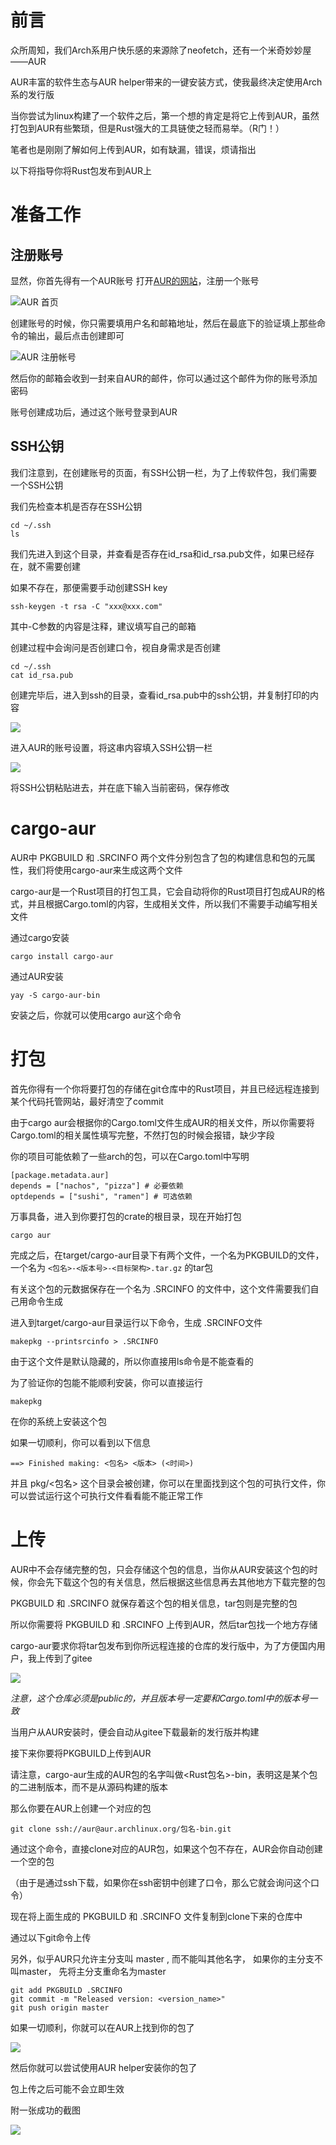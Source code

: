 # 前言

众所周知，我们Arch系用户快乐感的来源除了neofetch，还有一个米奇妙妙屋——AUR

AUR丰富的软件生态与AUR helper带来的一键安装方式，使我最终决定使用Arch系的发行版

当你尝试为linux构建了一个软件之后，第一个想的肯定是将它上传到AUR，虽然打包到AUR有些繁琐，但是Rust强大的工具链使之轻而易举。（R门！）

笔者也是刚刚了解如何上传到AUR，如有缺漏，错误，烦请指出

以下将指导你将Rust包发布到AUR上

# 准备工作

## 注册账号

显然，你首先得有一个AUR账号 打开[AUR的网站](https://aur.archlinux.org/)，注册一个账号

![AUR 首页](AUR_home_page.png)

创建账号的时候，你只需要填用户名和邮箱地址，然后在最底下的验证填上那些命令的输出，最后点击创建即可

![AUR 注册帐号](AUR_reg_page.png)

然后你的邮箱会收到一封来自AUR的邮件，你可以通过这个邮件为你的账号添加密码

账号创建成功后，通过这个账号登录到AUR

## SSH公钥 

我们注意到，在创建账号的页面，有SSH公钥一栏，为了上传软件包，我们需要一个SSH公钥

我们先检查本机是否存在SSH公钥

```
cd ~/.ssh
ls
```

我们先进入到这个目录，并查看是否存在id_rsa和id_rsa.pub文件，如果已经存在，就不需要创建

如果不存在，那便需要手动创建SSH key

```
ssh-keygen -t rsa -C "xxx@xxx.com"
```

其中-C参数的内容是注释，建议填写自己的邮箱

创建过程中会询问是否创建口令，视自身需求是否创建

```
cd ~/.ssh
cat id_rsa.pub
```

创建完毕后，进入到ssh的目录，查看id_rsa.pub中的ssh公钥，并复制打印的内容

![](cat_ssh_pub_key.png)

进入AUR的账号设置，将这串内容填入SSH公钥一栏

![](add_ssh_key_to_AUR.png)

将SSH公钥粘贴进去，并在底下输入当前密码，保存修改

# cargo-aur 

AUR中 PKGBUILD 和 .SRCINFO 两个文件分别包含了包的构建信息和包的元属性，我们将使用cargo-aur来生成这两个文件

cargo-aur是一个Rust项目的打包工具，它会自动将你的Rust项目打包成AUR的格式，并且根据Cargo.toml的内容，生成相关文件，所以我们不需要手动编写相关文件

通过cargo安装
```
cargo install cargo-aur
```

通过AUR安装
```
yay -S cargo-aur-bin
```

安装之后，你就可以使用cargo aur这个命令

# 打包

首先你得有一个你将要打包的存储在git仓库中的Rust项目，并且已经远程连接到某个代码托管网站，最好清空了commit

由于cargo aur会根据你的Cargo.toml文件生成AUR的相关文件，所以你需要将Cargo.toml的相关属性填写完整，不然打包的时候会报错，缺少字段

你的项目可能依赖了一些arch的包，可以在Cargo.toml中写明
```
[package.metadata.aur]
depends = ["nachos", "pizza"] # 必要依赖
optdepends = ["sushi", "ramen"] # 可选依赖
```

万事具备，进入到你要打包的crate的根目录，现在开始打包
```
cargo aur
```

完成之后，在target/cargo-aur目录下有两个文件，一个名为PKGBUILD的文件，一个名为
`<包名>-<版本号>-<目标架构>.tar.gz`
的tar包

有关这个包的元数据保存在一个名为 .SRCINFO 的文件中，这个文件需要我们自己用命令生成

进入到target/cargo-aur目录运行以下命令，生成 .SRCINFO文件

```
makepkg --printsrcinfo > .SRCINFO
```

由于这个文件是默认隐藏的，所以你直接用ls命令是不能查看的

为了验证你的包能不能顺利安装，你可以直接运行

```
makepkg
```

在你的系统上安装这个包

如果一切顺利，你可以看到以下信息

```
==> Finished making: <包名> <版本> (<时间>)
```

并且 pkg/<包名> 这个目录会被创建，你可以在里面找到这个包的可执行文件，你可以尝试运行这个可执行文件看看能不能正常工作

# 上传

AUR中不会存储完整的包，只会存储这个包的信息，当你从AUR安装这个包的时候，你会先下载这个包的有关信息，然后根据这些信息再去其他地方下载完整的包

PKGBUILD 和 .SRCINFO 就保存着这个包的相关信息，tar包则是完整的包

所以你需要将 PKGBUILD 和 .SRCINFO 上传到AUR，然后tar包找一个地方存储

cargo-aur要求你将tar包发布到你所远程连接的仓库的发行版中，为了方便国内用户，我上传到了gitee

![](gitee_release.png)

_注意，这个仓库必须是public的，并且版本号一定要和Cargo.toml中的版本号一致_

当用户从AUR安装时，便会自动从gitee下载最新的发行版并构建

接下来你要将PKGBUILD上传到AUR

请注意，cargo-aur生成的AUR包的名字叫做<Rust包名>-bin，表明这是某个包的二进制版本，而不是从源码构建的版本

那么你要在AUR上创建一个对应的包

```
git clone ssh://aur@aur.archlinux.org/包名-bin.git
```

通过这个命令，直接clone对应的AUR包，如果这个包不存在，AUR会你自动创建一个空的包

（由于是通过ssh下载，如果你在ssh密钥中创建了口令，那么它就会询问这个口令）

现在将上面生成的 PKGBUILD 和 .SRCINFO 文件复制到clone下来的仓库中

通过以下git命令上传

另外，似乎AUR只允许主分支叫 master , 而不能叫其他名字， 如果你的主分支不叫master， 先将主分支重命名为master

```
git add PKGBUILD .SRCINFO
git commit -m "Released version: <version_name>"
git push origin master
```

如果一切顺利，你就可以在AUR上找到你的包了

![](AUR_uploaded_package.png)

然后你就可以尝试使用AUR helper安装你的包了

包上传之后可能不会立即生效

附一张成功的截图

![](yay_succeed.png)

<script
  src="https://utteranc.es/client.js"
  repo="Dangerised/blog-issues"
  issue-term="rust-aur"
  theme="github-light"
  crossorigin="anonymous"
  async
>
</script>